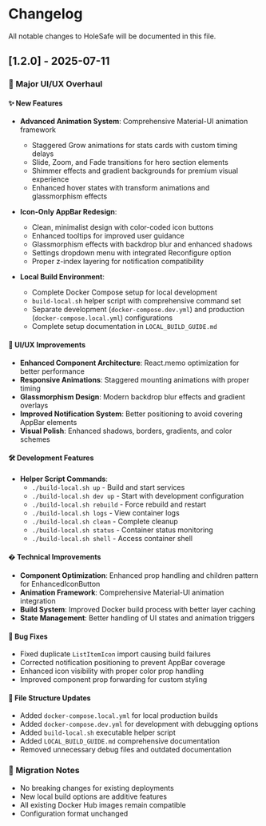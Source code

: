 # Changelog

All notable changes to HoleSafe will be documented in this file.

## [1.2.0] - 2025-07-11

### 🎨 Major UI/UX Overhaul

#### ✨ New Features

- **Advanced Animation System**: Comprehensive Material-UI animation framework
  - Staggered Grow animations for stats cards with custom timing delays
  - Slide, Zoom, and Fade transitions for hero section elements
  - Shimmer effects and gradient backgrounds for premium visual experience
  - Enhanced hover states with transform animations and glassmorphism effects

- **Icon-Only AppBar Redesign**:
  - Clean, minimalist design with color-coded icon buttons
  - Enhanced tooltips for improved user guidance
  - Glassmorphism effects with backdrop blur and enhanced shadows
  - Settings dropdown menu with integrated Reconfigure option
  - Proper z-index layering for notification compatibility

- **Local Build Environment**:
  - Complete Docker Compose setup for local development
  - `build-local.sh` helper script with comprehensive command set
  - Separate development (`docker-compose.dev.yml`) and production (`docker-compose.local.yml`) configurations
  - Complete setup documentation in `LOCAL_BUILD_GUIDE.md`

#### 🎪 UI/UX Improvements

- **Enhanced Component Architecture**: React.memo optimization for better performance
- **Responsive Animations**: Staggered mounting animations with proper timing
- **Glassmorphism Design**: Modern backdrop blur effects and gradient overlays
- **Improved Notification System**: Better positioning to avoid covering AppBar elements
- **Visual Polish**: Enhanced shadows, borders, gradients, and color schemes

#### 🛠️ Development Features

- **Helper Script Commands**:
  - `./build-local.sh up` - Build and start services
  - `./build-local.sh dev up` - Start with development configuration
  - `./build-local.sh rebuild` - Force rebuild and restart
  - `./build-local.sh logs` - View container logs
  - `./build-local.sh clean` - Complete cleanup
  - `./build-local.sh status` - Container status monitoring
  - `./build-local.sh shell` - Access container shell

#### � Technical Improvements

- **Component Optimization**: Enhanced prop handling and children pattern for EnhancedIconButton
- **Animation Framework**: Comprehensive Material-UI animation integration
- **Build System**: Improved Docker build process with better layer caching
- **State Management**: Better handling of UI states and animation triggers

#### 🐛 Bug Fixes

- Fixed duplicate `ListItemIcon` import causing build failures
- Corrected notification positioning to prevent AppBar coverage
- Enhanced icon visibility with proper color prop handling
- Improved component prop forwarding for custom styling

#### 📁 File Structure Updates

- Added `docker-compose.local.yml` for local production builds
- Added `docker-compose.dev.yml` for development with debugging options
- Added `build-local.sh` executable helper script
- Added `LOCAL_BUILD_GUIDE.md` comprehensive documentation
- Removed unnecessary debug files and outdated documentation

### 🔄 Migration Notes

- No breaking changes for existing deployments
- New local build options are additive features
- All existing Docker Hub images remain compatible
- Configuration format unchanged
